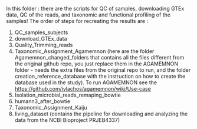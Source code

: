 In this folder : 
there are the scripts for QC of samples, downloading GTEx data, QC of the reads, and taxonomic and functional profiling of the samples! The order of steps for recreating the results are : 
  1. QC_samples_subjects
  2. download_GTEx_data
  3. Quality_Trimming_reads
  4. Taxonomic_Assignment_Agamemnon (here are the folder Agamemnon_changed_folders that contains all the files different from the original github repo, you just replace them in the AGAMEMNON folder - needs the extra files from the original repo to run, and the folder creation_reference_database with the instruction on how to create the database used in the study). To run AGAMEMNON see the https://github.com/ivlachos/agamemnon/wiki/Use-case
  5. Isolation_microbial_reads_remaping_bowtie
  6. humann3_after_bowtie
  7. Taxonomic_Assignment_Kaiju
  8. living_dataset (contains the pipeline for downloading and analyzing the data from the NCBI Bioproject PRJEB4337)
